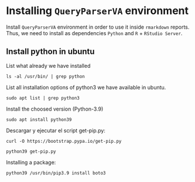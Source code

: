 # Installing `QueryParserVA` environment

Install `QueryParserVA` environment in order to use it inside `rmarkdown` reports. Thus, we need to install as 
dependencies `Python` and `R` + `RStudio Server`.

## Install python in ubuntu

List what already we have installed
```
ls -al /usr/bin/ | grep python
```

List all installation options of python3 we have available in ubuntu.
```
sudo apt list | grep python3
```

Install the choosed version (Python-3.9)
```
sudo apt install python39
```

Descargar y ejecutar el script get-pip.py:
```shell
curl -O https://bootstrap.pypa.io/get-pip.py 
```
```shell
python39 get-pip.py
```

Installing a package:
```shell
python39 /usr/bin/pip3.9 install boto3
```